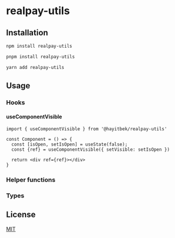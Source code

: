 # realpay-utils

## Installation

```bash
npm install realpay-utils
```
```bash
pnpm install realpay-utils
```
```bash
yarn add realpay-utils
```

## Usage

### Hooks

#### useComponentVisible

```tsx
import { useComponentVisible } from '@hayitbek/realpay-utils'

const Component = () => {
  const [isOpen, setIsOpen] = useState(false);
  const {ref} = useComponentVisible({ setVisible: setIsOpen })

  return <div ref={ref}></div>
}
```

### Helper functions

### Types

## License

[MIT](LICENSE)